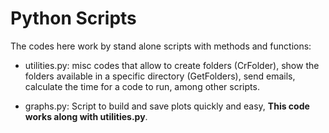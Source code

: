 # Python Scripts
The codes here work by stand alone scripts with methods and functions:

- utilities.py: misc codes that allow to create folders (CrFolder), show the folders available in a specific directory (GetFolders), send emails, calculate the time for a code to run, among other scripts.

- graphs.py: Script to build and save plots quickly and easy, **This code works along with utilities.py**.
